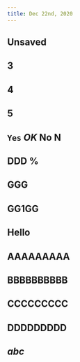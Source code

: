 ```yaml
---
title: Dec 22nd, 2020
---
```


## Unsaved
## 3
## 4
## 5
## `Yes` _OK_ **No** **N**
## DDD %
## GGG
## GG1GG
## Hello
## AAAAAAAAA
## BBBBBBBBBB
## CCCCCCCCC
## DDDDDDDDD
## _abc_
